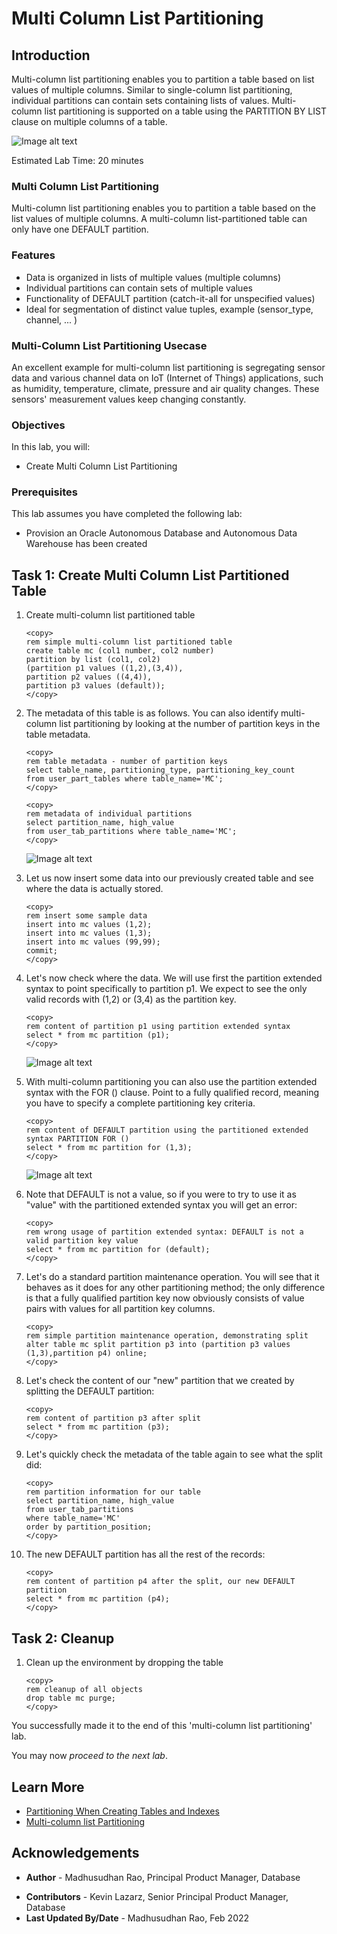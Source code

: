 # Multi Column List Partitioning 

## Introduction
  
Multi-column list partitioning enables you to partition a table based on list values of multiple columns. Similar to single-column list partitioning, individual partitions can contain sets containing lists of values. Multi-column list partitioning is supported on a table using the PARTITION BY LIST clause on multiple columns of a table.

![Image alt text](images/multi-list-partition-intro.png "Multi List Partition")

Estimated Lab Time: 20 minutes

### Multi Column List Partitioning 

Multi-column list partitioning enables you to partition a table based on the list values of multiple columns. A multi-column list-partitioned table can only have one DEFAULT partition. 

### Features

* Data is organized in lists of multiple values (multiple columns)
* Individual partitions can contain sets of multiple values
* Functionality of DEFAULT partition (catch-it-all for unspecified values)
* Ideal for segmentation of distinct value tuples, example (sensor_type, channel, ... )  

### Multi-Column List Partitioning Usecase

An excellent example for multi-column list partitioning is segregating sensor data and various channel data on IoT (Internet of Things) applications, such as humidity, temperature, climate, pressure and air quality changes. These sensors' measurement values keep changing constantly.
 
### Objectives
 
In this lab, you will:
* Create Multi Column List Partitioning 

### Prerequisites
This lab assumes you have completed the following lab:

- Provision an Oracle Autonomous Database and Autonomous Data Warehouse has been created

## Task 1: Create Multi Column List Partitioned Table

1. Create multi-column list partitioned table

    ```
    <copy>
    rem simple multi-column list partitioned table
    create table mc (col1 number, col2 number)
    partition by list (col1, col2)
    (partition p1 values ((1,2),(3,4)),
    partition p2 values ((4,4)),
    partition p3 values (default));
    </copy>
    ```

2. The metadata of this table is as follows. You can also identify multi-column list partitioning by looking at the number of partition keys in the table metadata.

    ```
    <copy>
    rem table metadata - number of partition keys
    select table_name, partitioning_type, partitioning_key_count 
    from user_part_tables where table_name='MC';
    </copy>
    ```
    
    ```
    <copy>
    rem metadata of individual partitions
    select partition_name, high_value
    from user_tab_partitions where table_name='MC';
    </copy>
    ```

    ![Image alt text](images/user-tab-partitions-select.png "Multi List Partition")

3. Let us now insert some data into our previously created table and see where the data is actually stored.

    ```
    <copy>
    rem insert some sample data
    insert into mc values (1,2);
    insert into mc values (1,3);
    insert into mc values (99,99);
    commit;
    </copy>
    ```

4. Let's now check where the data. We will use first the partition extended syntax to point specifically to partition p1. We expect to see the only valid records with (1,2) or (3,4) as the partition key.
   
    ```
    <copy>
    rem content of partition p1 using partition extended syntax
    select * from mc partition (p1);
    </copy>
    ```

    ![Image alt text](images/mc-partition-select.png "Multi Column Partition")


5. With multi-column partitioning you can also use the partition extended syntax with the FOR () clause. Point to a fully qualified record, meaning you have to specify a complete partitioning key criteria.

    ```
    <copy>
    rem content of DEFAULT partition using the partitioned extended syntax PARTITION FOR ()
    select * from mc partition for (1,3);
    </copy>
    ```

    ![Image alt text](images/mc-partition-select-2.png "Multi Column Partition")


 6. Note that DEFAULT is not a value, so if you were to try to use it as "value" with the partitioned extended syntax you will get an error:
   
    ```
    <copy>
    rem wrong usage of partition extended syntax: DEFAULT is not a valid partition key value
    select * from mc partition for (default);
    </copy>
    ```

7. Let's do a standard partition maintenance operation. You will see that it behaves as it does for any other partitioning method; the only difference is that a fully qualified partition key now obviously consists of value pairs with values for all partition key columns.
   
    ```
    <copy>
    rem simple partition maintenance operation, demonstrating split
    alter table mc split partition p3 into (partition p3 values (1,3),partition p4) online;
    </copy>
    ```

8. Let's check the content of our "new" partition that we created by splitting the DEFAULT partition:

    ```
    <copy>
    rem content of partition p3 after split
    select * from mc partition (p3);
    </copy>
    ```

9. Let's quickly check the metadata of the table again to see what the split did:

    ```
    <copy>
    rem partition information for our table
    select partition_name, high_value
    from user_tab_partitions
    where table_name='MC'
    order by partition_position;
    </copy>
    ```

10. The new DEFAULT partition has all the rest of the records:

    ```
    <copy>
    rem content of partition p4 after the split, our new DEFAULT partition
    select * from mc partition (p4);
    </copy>
    ```

## Task 2: Cleanup

1. Clean up the environment by dropping the table 

    ```
    <copy>
    rem cleanup of all objects
    drop table mc purge; 
    </copy>
    ```

You successfully made it to the end of this 'multi-column list partitioning' lab.

You may now *proceed to the next lab*. 

## Learn More
 
* [Partitioning When Creating Tables and Indexes](https://docs.oracle.com/en/database/oracle/oracle-database/21/vldbg/partition-create-tables-indexes.html) 
* [Multi-column list Partitioning](https://livesql.oracle.com/apex/livesql/file/tutorial_EDVE861H5MO8DX16EGJ80HOTK.html)  

## Acknowledgements

- **Author** - Madhusudhan Rao, Principal Product Manager, Database
* **Contributors** - Kevin Lazarz, Senior Principal Product Manager, Database  
* **Last Updated By/Date** -  Madhusudhan Rao, Feb 2022 
